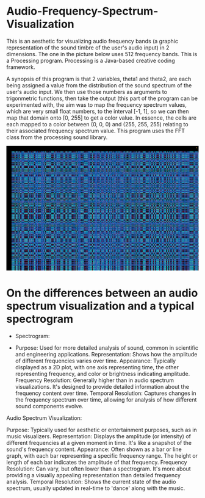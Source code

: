 # Audio-Frequency-Spectrum-Visualization
This is an aesthetic for visualizing audio frequency bands (a graphic representation of the sound timbre of the user's audio input) in 2 dimensions. The one in the picture below uses 512 frequency bands. This is a Processing program. Processing is a Java-based creative coding framework.

A synopsis of this program is that 2 variables, theta1 and theta2, are each being assigned a value from the distribution of the sound spectrum of the user's audio input. We then use those numbers as arguments to trigonmetric functions, then take the output (this part of the program can be experimented with, the aim was to map the frequency spectrum values, which are very small float numbers, to the interval [-1, 1], so we can then map that domain onto [0, 255] to get a color value. In essence, the cells are each mapped to a color between (0, 0, 0) and (255, 255, 255) relating to their associated frequency spectrum value. This program uses the FFT class from the processing sound library.

![main](/Screenshots/spectrum2.png)

# On the differences between an audio spectrum visualization and a typical spectrogram 
- Spectrogram:

- Purpose: Used for more detailed analysis of sound, common in scientific and engineering applications.
Representation: Shows how the amplitude of different frequencies varies over time.
Appearance: Typically displayed as a 2D plot, with one axis representing time, the other representing frequency, and color or brightness indicating amplitude.
Frequency Resolution: Generally higher than in audio spectrum visualizations. It's designed to provide detailed information about the frequency content over time.
Temporal Resolution: Captures changes in the frequency spectrum over time, allowing for analysis of how different sound components evolve.

Audio Spectrum Visualization:

Purpose: Typically used for aesthetic or entertainment purposes, such as in music visualizers.
Representation: Displays the amplitude (or intensity) of different frequencies at a given moment in time. It's like a snapshot of the sound's frequency content.
Appearance: Often shown as a bar or line graph, with each bar representing a specific frequency range. The height or length of each bar indicates the amplitude of that frequency.
Frequency Resolution: Can vary, but often lower than a spectrogram. It's more about providing a visually appealing representation than detailed frequency analysis.
Temporal Resolution: Shows the current state of the audio spectrum, usually updated in real-time to 'dance' along with the music.


